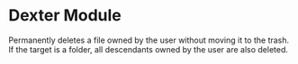 # Dexter Module
Permanently deletes a file owned by the user without moving it to the trash. If the target is a folder, all descendants owned by the user are also deleted.